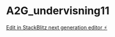 # A2G_undervisning11

[Edit in StackBlitz next generation editor ⚡️](https://stackblitz.com/~/github.com/Antonio-Koder/A2G_undervisning11)